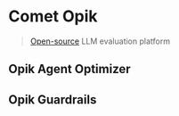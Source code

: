 # Comet Opik
> [Open-source](https://github.com/comet-ml/opik) LLM evaluation platform

## Opik Agent Optimizer

## Opik Guardrails